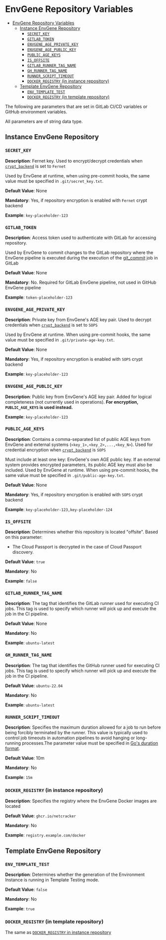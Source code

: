 
# EnvGene Repository Variables

- [EnvGene Repository Variables](#envgene-repository-variables)
  - [Instance EnvGene Repository](#instance-envgene-repository)
    - [`SECRET_KEY`](#secret_key)
    - [`GITLAB_TOKEN`](#gitlab_token)
    - [`ENVGENE_AGE_PRIVATE_KEY`](#envgene_age_private_key)
    - [`ENVGENE_AGE_PUBLIC_KEY`](#envgene_age_public_key)
    - [`PUBLIC_AGE_KEYS`](#public_age_keys)
    - [`IS_OFFSITE`](#is_offsite)
    - [`GITLAB_RUNNER_TAG_NAME`](#gitlab_runner_tag_name)
    - [`GH_RUNNER_TAG_NAME`](#gh_runner_tag_name)
    - [`RUNNER_SCRIPT_TIMEOUT`](#runner_script_timeout)
    - [`DOCKER_REGISTRY` (in instance repository)](#docker_registry-in-instance-repository)
  - [Template EnvGene Repository](#template-envgene-repository)
    - [`ENV_TEMPLATE_TEST`](#env_template_test)
    - [`DOCKER_REGISTRY` (in template repository)](#docker_registry-in-template-repository)

The following are parameters that are set in GitLab CI/CD variables or GitHub environment variables.

All parameters are of string data type.

## Instance EnvGene Repository

### `SECRET_KEY`

**Description**: Fernet key. Used to encrypt/decrypt credentials when [`crypt_backend`](/docs/envgene-configs.md#configyml) is set to `Fernet`

Used by EnvGene at runtime, when using pre-commit hooks, the same value must be specified in `.git/secret_key.txt`.

**Default Value**: None

**Mandatory**: Yes, if repository encryption is enabled with `Fernet` crypt backend

**Example**: `key-placeholder-123`

### `GITLAB_TOKEN`

**Description**: Access token used to authenticate with GitLab for accessing repository.

Used by EnvGene to commit changes to the GitLab repository where the EnvGene pipeline is executed during the execution of the [git_commit](/docs/envgene-pipelines.md) job in GitLab

**Default Value**: None

**Mandatory**: No. Required for GitLab EnvGene pipeline, not used in GitHub EnvGene pipeline

**Example**: `token-placeholder-123`

### `ENVGENE_AGE_PRIVATE_KEY`

**Description**: Private key from EnvGene's AGE key pair. Used to decrypt credentials when [`crypt_backend`](/docs/envgene-configs.md#configyml) is set to `SOPS`

Used by EnvGene at runtime. When using pre-commit hooks, the same value must be specified in `.git/private-age-key.txt`.

**Default Value**: None

**Mandatory**: Yes, if repository encryption is enabled with `SOPS` crypt backend

**Example**: `key-placeholder-123`

### `ENVGENE_AGE_PUBLIC_KEY`

**Description**: Public key from EnvGene's AGE key pair. Added for logical completeness (not currently used in operations). **For encryption, `PUBLIC_AGE_KEYS` is used instead.**

**Example**: `key-placeholder-123`

### `PUBLIC_AGE_KEYS`

**Description**: Contains a comma-separated list of public AGE keys from EnvGene and external systems (`<key_1>,<key_2>,...,<key_N>`). Used for credential encryption when [`crypt_backend`](/docs/envgene-configs.md#configyml) is `SOPS`

Must include at least one key: EnvGene's own AGE public key.
If an external system provides encrypted parameters, its public AGE key must also be included.
Used by EnvGene at runtime. When using pre-commit hooks, the same value must be specified in `.git/public-age-key.txt`.

**Default Value**: None

**Mandatory**: Yes, if repository encryption is enabled with `SOPS` crypt backend

**Example**: `key-placeholder-123,key-placeholder-124`

### `IS_OFFSITE`

**Description**: Determines whether this repository is located "offsite". Based on this parameter:

- The Cloud Passport is decrypted in the case of Cloud Passport discovery.

**Default Value**: `true`

**Mandatory**: No

**Example**: `false`

### `GITLAB_RUNNER_TAG_NAME`

**Description**: The tag that identifies the GitLab runner used for executing CI jobs. This tag is used to specify which runner will pick up and execute the job in the CI pipeline.

**Default Value**: None

**Mandatory**: No

**Example**: `ubuntu-latest`

### `GH_RUNNER_TAG_NAME`

**Description**: The tag that identifies the GitHub runner used for executing CI jobs. This tag is used to specify which runner will pick up and execute the job in the CI pipeline.

**Default Value**: `ubuntu-22.04`

**Mandatory**: No

**Example**: `ubuntu-latest`

### `RUNNER_SCRIPT_TIMEOUT`

**Description**: Specifies the maximum duration allowed for a job to run before being forcibly terminated by the runner. This value is typically used to control job timeouts in automation pipelines to avoid hanging or long-running processes.The parameter value must be specified in [Go's duration format](https://pkg.go.dev/time#ParseDuration).

**Default Value**: 10m

**Mandatory**: No

**Example**: `15m`

### `DOCKER_REGISTRY` (in instance repository)

**Description**: Specifies the registry where the EnvGene Docker images are located

**Default Value**: `ghcr.io/netcracker`

**Mandatory**: No

**Example**: `registry.example.com/docker`

## Template EnvGene Repository

### `ENV_TEMPLATE_TEST`

**Description**: Determines whether the generation of the Environment Instance is running in Template Testing mode.

**Default Value**: `false`

**Mandatory**: No

**Example**: `true`

### `DOCKER_REGISTRY` (in template repository)

The same as [`DOCKER_REGISTRY` in instance repository](#docker_registry-in-instance-repository)
